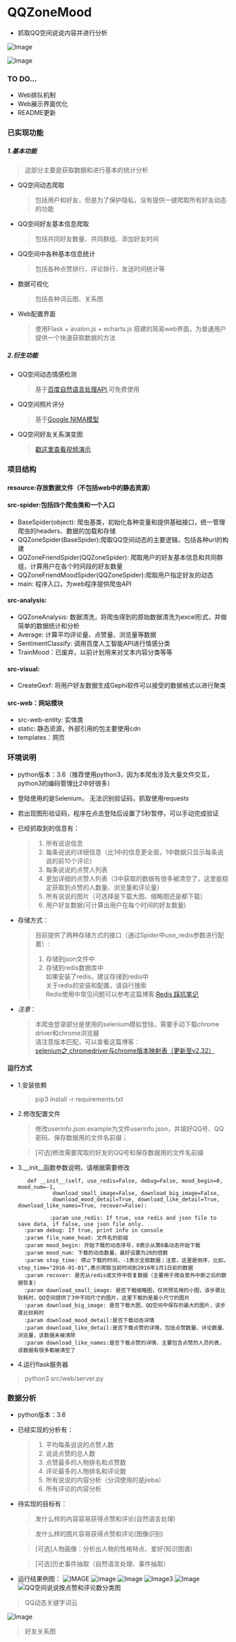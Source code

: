 # QQZoneMood

-  抓取QQ空间说说内容并进行分析

![Image](resource/image/text.png)

![Image](resource/image/web2.png)


### TO DO...

- Web排队机制
- Web展示界面优化
- README更新

### 已实现功能

##### 1.基本功能

> 这部分主要是获取数据和进行基本的统计分析

- QQ空间动态爬取
	
	> 包括用户和好友，但是为了保护隐私，没有提供一键爬取所有好友动态的功能
	
- QQ空间好友基本信息爬取

	> 包括共同好友数量、共同群组、添加好友时间

- QQ空间中各种基本信息统计

	> 包括各种点赞排行、评论排行、发送时间统计等

- 数据可视化

	> 包括各种词云图、关系图

- Web配置界面

	> 使用Flask + avalon.js + echarts.js 搭建的简易web界面，为普通用户提供一个快速获取数据的方法
	
##### 2.衍生功能

- QQ空间动态情感检测

	> 基于[百度自然语言处理API](http://ai.baidu.com/tech/nlp/sentiment_classify),可免费使用

- QQ空间照片评分
	
	> 基于[Google NIMA模型](https://modelzoo.co/model/nima)

- QQ空间好友关系演变图
	
	> [戳这里查看视频演示](https://v.youku.com/v_show/id_XMzkxMDQ0NTcyMA==.html?spm=a2hzp.8253869.0.0)


### 项目结构

#### resource:存放数据文件（不包括web中的静态资源）
#### src-spider:包括四个爬虫类和一个入口

- BaseSpider(object): 爬虫基类，初始化各种变量和提供基础接口，统一管理爬虫的headers、数据的加载和存储
- QQZoneSpider(BaseSpider):爬取QQ空间动态的主要逻辑，包括各种url的构建
- QQZoneFriendSpider(QQZoneSpider): 爬取用户的好友基本信息和共同群组，计算用户在各个时间段的好友数量
- QQZoneFriendMoodSpider(QQZoneSpider):爬取用户指定好友的动态
- main: 程序入口，为web程序提供爬虫API

#### src-analysis:

- QQZoneAnalysis: 数据清洗，将爬虫得到的原始数据清洗为excel形式，并做简单的数据统计和分析
- Average: 计算平均评论量、点赞量、浏览量等数据
- SentimentClassify: 调用百度人工智能API进行情感分类
- TrainMood：已废弃，以前计划用来对文本内容分类等等

#### src-visual:

- CreateGexf: 将用户好友数据生成Gephi软件可以接受的数据格式以进行聚类

#### src-web：网站模块

- src-web-entity: 实体类
- static: 静态资源，外部引用的包主要使用cdn
- templates：网页


### 环境说明

- python版本：3.6（推荐使用python3，因为本爬虫涉及大量文件交互，python3的编码管理比2中好很多）
- 登陆使用的是Selenium， 无法识别验证码，抓取使用requests
- 若出现图形验证码，程序在点击登陆后设置了5秒暂停，可以手动完成验证
- 已经抓取到的信息有：

	> 1. 所有说说信息
	> 2. 每条说说的详细信息（比1中的信息更全面，1中数据只显示每条说说的前10个评论）  
	> 3. 每条说说的点赞人列表
	> 4. 更加详细的点赞人列表（3中获取的数据有很多被清空了，这里能稳定获取到点赞的人数量、浏览量和评论量）
	> 5. 所有说说的图片（可选择是下载大图、缩略图还是都下载）
	> 6. 用户好友数据(可计算出用户在每个时间的好友数量)

- 存储方式：

	> 目前提供了两种存储方式的接口（通过Spider中use_redis参数进行配置）:  
	> 1. 存储到json文件中   
	> 2. 存储到redis数据库中  
	> 如果安装了redis，建议存储到redis中  
	> 关于redis的安装和配置，请自行搜索  
	> Redis使用中常见问题可以参考这篇博客:[Redis 踩坑笔记](http://www.xiaomaidong.com/?p=308)

- *注意*：
 
 	> 本爬虫登录部分是使用的selenium模拟登陆，需要手动下载chrome driver和chrome浏览器  
	> 请注意版本匹配，可以查看这篇博客：  
	> [selenium之 chromedriver与chrome版本映射表（更新至v2.32）](http://blog.csdn.net/huilan_same/article/details/51896672)

#### 运行方式 

- 1.安装依赖

	> pip3 install -r requirements.txt 

- 2.修改配置文件

	> 修改userinfo.json.example为文件userinfo.json，并填好QQ号、QQ密码、保存数据用的文件名前缀；
	
	> [可选]修改需要爬取的好友的QQ号和保存数据用的文件名前缀
	
- 3.\_\_init\_\_函数参数说明，请根据需要修改	


		 def __init__(self, use_redis=False, debug=False, mood_begin=0, mood_num=-1,
                 download_small_image=False, download_big_image=False,
                 download_mood_detail=True, download_like_detail=True, download_like_names=True, recover=False):

                :param use_redis: If true, use redis and json file to save data, if false, use json file only.
        :param debug: If true, print info in console
        :param file_name_head: 文件名的前缀
        :param mood_begin: 开始下载的动态序号，0表示从第0条动态开始下载
        :param mood_num: 下载的动态数量，最好设置为20的倍数
        :param stop_time: 停止下载的时间，-1表示全部数据；注意，这里是倒序，比如，stop_time="2016-01-01",表示爬取当前时间到2016年1月1日前的数据
        :param recover: 是否从redis或文件中恢复数据（主要用于爬虫意外中断之后的数据恢复）
        :param download_small_image: 是否下载缩略图，仅供预览用的小图，该步骤比较耗时，QQ空间提供了3中不同尺寸的图片，这里下载的是最小尺寸的图片
        :param download_big_image: 是否下载大图，QQ空间中保存的最大的图片，该步骤比较耗时
        :param download_mood_detail:是否下载动态详情
        :param download_like_detail:是否下载点赞的详情，包括点赞数量、评论数量、浏览量，该数据未被清除
        :param download_like_names:是否下载点赞的详情，主要包含点赞的人员列表，该数据有很多都被清空了
        
- 4.运行flask服务器

> python3 src/web/server.py


### 数据分析

- python版本：3.6  
- 已经实现的分析有：

	> 1. 平均每条说说的点赞人数  
	> 2. 说说点赞的总人数
	> 3. 点赞最多的人物排名和点赞数
	> 4. 评论最多的人物排名和评论数
	> 5. 所有说说的内容分析（分词使用的是jieba）
	> 6. 所有评论的内容分析

- 待实现的目标有：

	> 发什么样的内容容易获得点赞和评论(自然语言处理)

	> 发什么样的图片容易获得点赞和评论(图像识别)

	> [可选]人物画像：分析出人物的性格特点、爱好(知识图谱)

	> [可选]历史事件抽取（自然语言处理、事件抽取）

- 运行结果例图：
![IMAGE](resource/image/screen1.png)
![image](resource/image/image2.png)
![Image](resource/image/comment.jpg)
![Image3](resource/image/comment_content.jpg)
![Image](resource/image/bike2.png)
![QQ空间说说按点赞和评论数分类图](resource/image/shuoshuoPie.png)  

> QQ动态关键字词云

![Image](resource/image/relation.png)
> 好友关系图